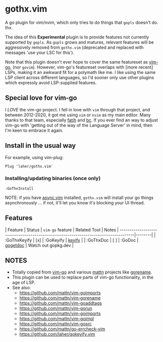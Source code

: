 # gothx.vim

A go plugin for vim/nvim, which only tries to do things that `gopls` doesn't do. thx.

The idea of this **Experimental** plugin is to provide features not currently supported by `gopls`. As `gopls` grows and matures, relevant features will be aggressively removed from `gothx.vim` (deprecated and replaced with messages 'use your LSC for this').

Note that this plugin doesn't ever hope to cover the same featureset as [vim-go](https://github.com/fatih/vim-go), (nor `govim`). However, vim-go's featureset overlaps with [more recent] LSPs, making it an awkward fit for a polymath like me. I like using the same LSP client across different languages, so I'd sooner only use other plugins which expressly avoid LSP-supplied features.

## Special love for vim-go

I *LOVE* the vim-go project. I fell in love with `vim` through that project, and between 2012-2020, it got me using `vim` or `nvim` as my main editor. Many thanks to that team, especially [fatih](https://github.com/fatih) and [bc](https://github.com/bhcleek). If you ever find an way to adjust vim-go with 'getting out of the way of the Language Server' in mind, then I'm keen to embrace it again. 

## Install in the usual way

For example, using vim-plug:

```
Plug 'laher/gothx.vim'
```

### Installing/updating binaries (once only)

```
:GoThxInstall
```

NOTE: if you have [async.vim](https://github.com/prabirshrestha/async.vim) installed, `gothx.vim` will install your go things asynchronously … if not, it'll let you know it's blocking your UI thread.

## Features

| Feature      | Status | `vim-go` feature | Related Tool                            | Notes  |
-------------------------------------------------------------------------------------|--------|
| :GoThxKeyify | [x]    | :GoKeyify        | [keyify](honnef.co/go/tools/cmd/keyify) | 
| :GoThxDoc    | [ ]    | :GoDoc           | [gogetdoc]() | Watch out gopkg.dev |

## NOTES

 * Totally copied from [vim-go](https://github.com/fatih/vim-go) and various [mattn](https://github.com/mattn) projects like [gorename](https://github.com/mattn/vim-gorename).
 * This plugin can be used to replace parts of vim-go functionality, in the age of LSP. 
 * See also:
   * https://github.com/mattn/vim-goimports
   * https://github.com/mattn/vim-gorename
   * https://github.com/mattn/vim-goaddtags
   * https://github.com/mattn/vim-gorun
   * https://github.com/mattn/vim-goimports
   * https://github.com/mattn/vim-goimpl
   * https://github.com/mattn/vim-gosrc
   * https://github.com/mattn/go-errcheck-vim
   * https://github.com/laher/gokeyify.vim
